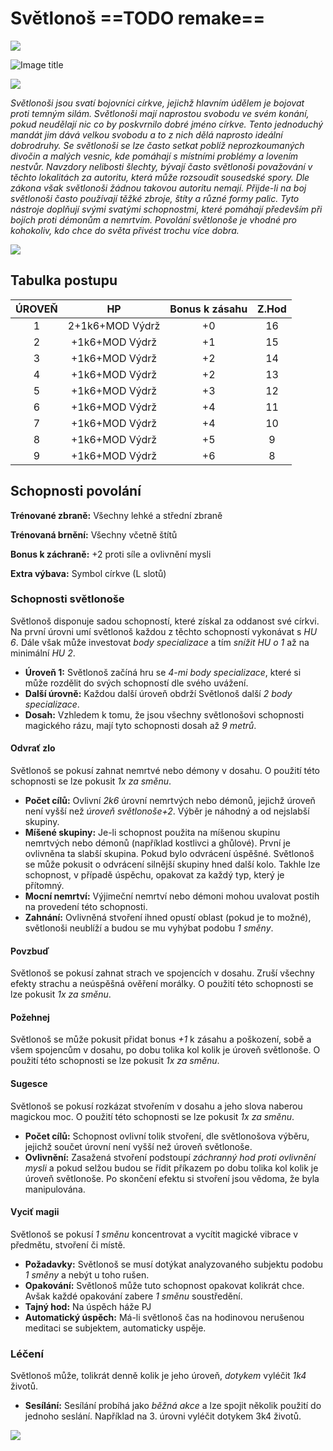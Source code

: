 # Světlonoš ==TODO remake==

<img src="/assets/sep_line.png"/>

![Image title](/assets/OW/classes/Lightbringer.png)

<img src="/assets/sep_line.png"/>

*Světlonoši jsou svatí bojovníci církve, jejichž hlavním údělem je bojovat proti temným silám. Světlonoši mají naprostou svobodu ve svém konání, pokud neudělají nic co by poskvrnilo dobré jméno církve. Tento jednoduchý mandát jim dává velkou svobodu a to z nich dělá naprosto ideální dobrodruhy. Se světlonoši se lze často setkat poblíž neprozkoumaných divočin a malých vesnic, kde pomáhají s místními problémy a lovením nestvůr. Navzdory nelibosti šlechty, bývají často světlonoši považování v těchto lokalitách za autoritu, která může rozsoudit sousedské spory. Dle zákona však světlonoši žádnou takovou autoritu nemají. Přijde-li na boj světlonoši často používají těžké zbroje, štíty a  různé formy palic. Tyto nástroje doplňují svými svatými schopnostmi, které pomáhají především při bojích proti démonům a nemrtvím. Povolání světlonoše je vhodné pro kohokoliv, kdo chce do světa přivést trochu více dobra.*

<img src="/assets/sep_line.png"/>

## Tabulka postupu

| ÚROVEŇ |       HP        | Bonus k zásahu | Z.Hod |
| :----: | :-------------: | :------------: | :---: |
|   1    | 2+1k6+MOD Výdrž |       +0       |  16   |
|   2    | +1k6+MOD Výdrž  |       +1       |  15   |
|   3    | +1k6+MOD Výdrž  |       +2       |  14   |
|   4    | +1k6+MOD Výdrž  |       +2       |  13   |
|   5    | +1k6+MOD Výdrž  |       +3       |  12   |
|   6    | +1k6+MOD Výdrž  |       +4       |  11   |
|   7    | +1k6+MOD Výdrž  |       +4       |  10   |
|   8    | +1k6+MOD Výdrž  |       +5       |   9   |
|   9    | +1k6+MOD Výdrž  |       +6       |   8   |

## Schopnosti povolání

**Trénované zbraně:** Všechny lehké a střední zbraně

**Trénovaná brnění:** Všechny včetně štítů

**Bonus k záchraně:** +2 proti síle a ovlivnění mysli

**Extra výbava:** Symbol církve (L slotů)

### Schopnosti světlonoše

Světlonoš disponuje sadou schopností, které získal za oddanost své církvi. Na první úrovni umí světlonoš každou z těchto schopností vykonávat s *HU 6*. Dále však může investovat *body specializace* a tím *snížit HU o 1* až na minimální *HU 2*.

- **Úroveň 1:** Světlonoš začíná hru se *4-mi body specializace*, které si může rozdělit do svých schopností dle svého uvážení.
- **Další úrovně:** Každou další úroveň obdrží Světlonoš další *2 body specializace*.
- **Dosah:** Vzhledem k tomu, že jsou všechny světlonošovi schopnosti magického rázu, mají tyto schopnosti dosah až *9 metrů*.

#### Odvrať zlo

Světlonoš se pokusí zahnat nemrtvé nebo démony v dosahu. O použití této schopnosti se lze pokusit *1x za směnu*.

- **Počet cílů:** Ovlivní *2k6* úrovní nemrtvých nebo démonů, jejichž úroveň není vyšší než *úroveň světlonoše+2*. Výběr je náhodný a od nejslabší skupiny.
- **Míšené skupiny:** Je-li schopnost použita na míšenou skupinu nemrtvých nebo démonů (například kostlivci a ghůlové). První je ovlivněna ta slabší skupina. Pokud bylo odvrácení úspěšné. Světlonoš se může pokusit o odvrácení silnější skupiny hned další kolo. Takhle lze schopnost, v případě úspěchu, opakovat za každý typ, který je přítomný.
- **Mocní nemrtví:** Výjimeční nemrtví nebo démoni mohou uvalovat postih na provedení této schopnosti.
- **Zahnání:** Ovlivněná stvoření ihned opustí oblast (pokud je to možné), světlonoši neublíží a budou se mu vyhýbat podobu *1 směny*.

#### Povzbuď

Světlonoš se pokusí zahnat strach ve spojencích v dosahu. Zruší všechny efekty strachu a neúspěšná ověření morálky. O použití této schopnosti se lze pokusit *1x za směnu*.

#### Požehnej

Světlonoš se může pokusit přidat bonus *+1* k zásahu a poškození, sobě a všem spojencům v dosahu, po dobu tolika kol kolik je úroveň světlonoše. O použití této schopnosti se lze pokusit *1x za směnu*.

#### Sugesce

Světlonoš se pokusí rozkázat stvořením v dosahu a jeho slova naberou magickou moc. O použití této schopnosti se lze pokusit *1x za směnu*.

- **Počet cílů:** Schopnost ovlivní tolik stvoření, dle světlonošova výběru, jejichž součet úrovní není vyšší než úroveň světlonoše.
- **Ovlivnění:** Zasažená stvoření podstoupí *záchranný hod proti ovlivnění mysli* a pokud selžou budou se řídit příkazem po dobu tolika kol kolik je úroveň světlonoše. Po skončení efektu si stvoření jsou vědoma, že byla manipulována.

#### Vyciť magii

Světlonoš se pokusí *1 směnu* koncentrovat a vycítit magické vibrace v předmětu, stvoření či místě.

- **Požadavky:** Světlonoš se musí dotýkat analyzovaného subjektu podobu *1 směny* a nebýt u toho rušen.
- **Opakování:** Světlonoš může tuto schopnost opakovat kolikrát chce. Avšak každé opakování zabere *1 směnu* soustředění.
- **Tajný hod:** Na úspěch háže PJ
- **Automatický úspěch:** Má-li světlonoš čas na hodinovou nerušenou meditaci se subjektem, automaticky uspěje.

### Léčení

Světlonoš může, tolikrát denně kolik je jeho úroveň, *dotykem* vyléčit *1k4* životů.

- **Sesílání:** Sesílání probíhá jako *běžná akce* a lze spojit několik použití do jednoho seslání. Například na 3. úrovni vyléčit dotykem 3k4 životů. 

<img src="/assets/sep_line.png"/>
